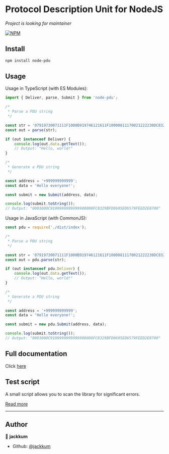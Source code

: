 # Protocol Description Unit for NodeJS

*Project is looking for maintainer*

[![NPM](https://nodei.co/npm/node-pdu.png)](https://npmjs.org/package/node-pdu)

## Install

```sh
npm install node-pdu
```

## Usage

Usage in TypeScript (with ES Modules):

```typescript
import { Deliver, parse, Submit } from 'node-pdu';

/*
 * Parse a PDU string
 */

const str = '07919730071111F1000B919746121611F10000811170021222230DC8329BFD6681EE6F399B1C02';
const out = parse(str);

if (out instanceof Deliver) {
	console.log(out.data.getText());
	// Output: "Hello, world!"
}

/*
 * Generate a PDU string
 */

const address = '+999999999999';
const data = 'Hello everyone!';

const submit = new Submit(address, data);

console.log(submit.toString());
// Output: "0001000C9199999999999900000FC8329BFD0695ED6579FEED2E8700"
```

Usage in JavaScript (with CommonJS):

```js
const pdu = require('./dist/index');

/*
 * Parse a PDU string
 */

const str = '07919730071111F1000B919746121611F10000811170021222230DC8329BFD6681EE6F399B1C02';
const out = pdu.parse(str);

if (out instanceof pdu.Deliver) {
	console.log(out.data.getText());
	// Output: "Hello, world!"
}

/*
 * Generate a PDU string
 */

const address = '+999999999999';
const data = 'Hello everyone!';

const submit = new pdu.Submit(address, data);

console.log(submit.toString());
// Output: "0001000C9199999999999900000FC8329BFD0695ED6579FEED2E8700"
```

## Full documentation

Click [here](https://jackkum.github.io/node-pdu/)

## Test script

A small script allows you to scan the library for significant errors.

[Read more](./TestScript.md)

---

## Author

👤 **jackkum**

- Github: [@jackkum](https://github.com/jackkum)
